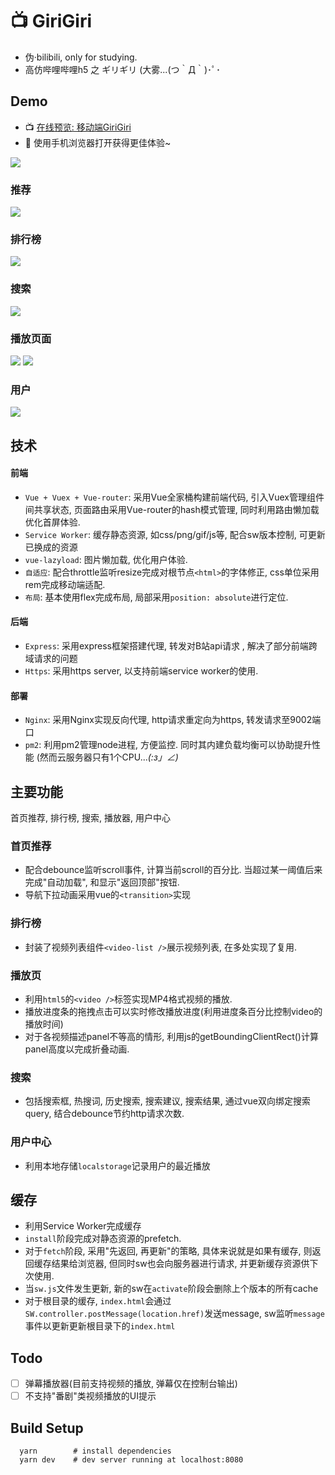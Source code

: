 # 📺 GiriGiri

+ 伪·bilibili, only for studying.
+ 高仿哔哩哔哩h5 之 ギリギリ (大雾...(つ｀Д｀)･ﾟ･

## Demo
+ 📺 [在线预览: 移动端GiriGiri](http://robbyvan.cn/giri)
+ 📱 使用手机浏览器打开获得更佳体验~

![](./demo-gifs/cli_300px.png)

### 推荐
![](./demo-gifs/home.gif)
### 排行榜
![](./demo-gifs/rank.gif)
### 搜索
![](./demo-gifs/search.gif)
### 播放页面
![](./demo-gifs/video.gif)
![](./demo-gifs/videoend.gif)
### 用户
![](./demo-gifs/user.gif)

## 技术
#### 前端
  + ```Vue + Vuex + Vue-router```: 采用Vue全家桶构建前端代码, 引入Vuex管理组件间共享状态, 页面路由采用Vue-router的hash模式管理, 同时利用路由懒加载优化首屏体验.
  + ```Service Worker```: 缓存静态资源, 如css/png/gif/js等, 配合sw版本控制, 可更新已换成的资源
  + ```vue-lazyload```: 图片懒加载, 优化用户体验.
  + ```自适应```: 配合throttle监听resize完成对根节点```<html>```的字体修正, css单位采用rem完成移动端适配.
  + ```布局```: 基本使用flex完成布局, 局部采用```position: absolute```进行定位.

#### 后端
  + ```Express```: 采用express框架搭建代理, 转发对B站api请求 , 解决了部分前端跨域请求的问题
  + ```Https```: 采用https server, 以支持前端service worker的使用.

#### 部署
  + ```Nginx```: 采用Nginx实现反向代理, http请求重定向为https, 转发请求至9002端口
  + ```pm2```: 利用pm2管理node进程, 方便监控. 同时其内建负载均衡可以协助提升性能 (然而云服务器只有1个CPU..._(:з」∠)_


## 主要功能
首页推荐, 排行榜, 搜索, 播放器, 用户中心

### 首页推荐
+ 配合debounce监听scroll事件, 计算当前scroll的百分比. 当超过某一阈值后来完成"自动加载", 和显示"返回顶部"按钮.
+ 导航下拉动画采用vue的```<transition>```实现

### 排行榜
+ 封装了视频列表组件```<video-list />```展示视频列表, 在多处实现了复用.

### 播放页
+ 利用```html5```的```<video />```标签实现MP4格式视频的播放.
+ 播放进度条的拖拽点击可以实时修改播放进度(利用进度条百分比控制video的播放时间)
+ 对于各视频描述panel不等高的情形, 利用js的getBoundingClientRect()计算panel高度以完成折叠动画.

### 搜索
+ 包括搜索框, 热搜词, 历史搜索, 搜索建议, 搜索结果, 通过vue双向绑定搜索query, 结合debounce节约http请求次数.

### 用户中心
+ 利用本地存储```localstorage```记录用户的最近播放

## 缓存
+ 利用Service Worker完成缓存
+ ```install```阶段完成对静态资源的prefetch.
+ 对于```fetch```阶段, 采用"先返回, 再更新"的策略, 具体来说就是如果有缓存, 则返回缓存结果给浏览器, 但同时sw也会向服务器进行请求, 并更新缓存资源供下次使用.
+ 当```sw.js```文件发生更新, 新的sw在```activate```阶段会删除上个版本的所有cache
+ 对于根目录的缓存, ```index.html```会通过```SW.controller.postMessage(location.href)```发送message, sw监听```message```事件以更新更新根目录下的```index.html```


## Todo
- [ ] 弹幕播放器(目前支持视频的播放, 弹幕仅在控制台输出)
- [ ] 不支持"番剧"类视频播放的UI提示

## Build Setup
```
  yarn        # install dependencies
  yarn dev    # dev server running at localhost:8080
```
